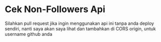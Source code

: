 # Cek Non-Followers Api
Silahkan pull request jika ingin menggunakan api ini tanpa anda deploy sendiri, nanti saya akan saya lihat dan tambahkan di CORS origin, untuk username github anda
